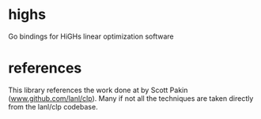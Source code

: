 # highs
Go bindings for HiGHs linear optimization software

# references
This library references the work done at by Scott Pakin (www.github.com/lanl/clp). Many if not all the techniques are taken directly from the lanl/clp codebase.
